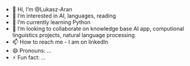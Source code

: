 - 👋 Hi, I’m @Lukasz-Aran
- 👀 I’m interested in AI, languages, reading
- 🌱 I’m currently learning Python
- 💞️ I’m looking to collaborate on knowledge base AI app, computional linguistics projects, natural language processing
- 📫 How to reach me  - I am on linkedIn
- 😄 Pronouns: ...
- ⚡ Fun fact: ...

<!---
Lukasz-Aran/Lukasz-Aran is a ✨ special ✨ repository because its `README.md` (this file) appears on your GitHub profile.
You can click the Preview link to take a look at your changes.
--->
